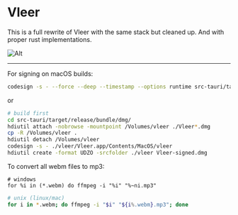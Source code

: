 # Vleer 

This is a full rewrite of Vleer with the same stack but cleaned up. And with proper rust implementations.

![Alt](https://repobeats.axiom.co/api/embed/476c97ad30ff96e3217cf756e84c292836b8f44e.svg "Repobeats analytics image")

***

For signing on macOS builds:
```zsh
codesign -s - --force --deep --timestamp --options runtime src-tauri/target/release/bundle/macos/Vleer.app
```
or
```zsh
# build first
cd src-tauri/target/release/bundle/dmg/
hdiutil attach -nobrowse -mountpoint /Volumes/vleer ./Vleer*.dmg
cp -R /Volumes/vleer .
hdiutil detach /Volumes/vleer
codesign -s - ./vleer/Vleer.app/Contents/MacOS/vleer
hdiutil create -format UDZO -srcfolder ./vleer Vleer-signed.dmg
```


To convert all webm files to mp3:
```pwsh
# windows
for %i in (*.webm) do ffmpeg -i "%i" "%~ni.mp3"
```
```zsh
# unix (linux/mac)
for i in *.webm; do ffmpeg -i "$i" "${i%.webm}.mp3"; done
```

